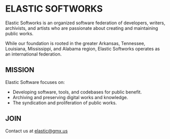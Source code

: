 # ELASTIC SOFTWORKS

Elastic Softworks is an organized software federation of developers, writers, archivists, and artists who are passionate about creating and maintaining public works.

While our foundation is rooted in the greater Arkansas, Tennessee, Louisiana, Mississippi, and Alabama region, Elastic Softworks operates as an international federation.

## MISSION

Elastic Software focuses on:

- Developing software, tools, and codebases for public benefit.
- Archiving and preserving digital works and knowledge.
- The syndication and proliferation of public works.

## JOIN

Contact us at elastic@gmx.us
